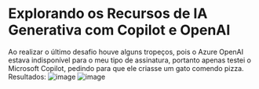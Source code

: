 # Explorando os Recursos de IA Generativa com Copilot e OpenAI

Ao realizar o último desafio houve alguns tropeços, pois o Azure OpenAI estava indisponível para o meu tipo de assinatura, portanto apenas testei o Microsoft Copilot, pedindo para que ele criasse um gato comendo pizza.
Resultados:
![image](https://github.com/brunaogomes11/dio-azure-openai/assets/74106187/ebd8cb50-c1b9-4ed5-89cc-de3e5cd14abb)
![image](https://github.com/brunaogomes11/dio-azure-openai/assets/74106187/e15df8ee-cd60-4e6b-a0d7-9fe21e0b38e6)

